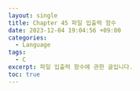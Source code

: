 ```yaml
---
layout: single
title: Chapter 45 파일 입출력 함수
date: 2023-12-04 19:04:56 +09:00
categories:
  - Language
tags:
  - C
excerpt: 파일 입출력 함수에 관한 글입니다.
toc: true
---
```

